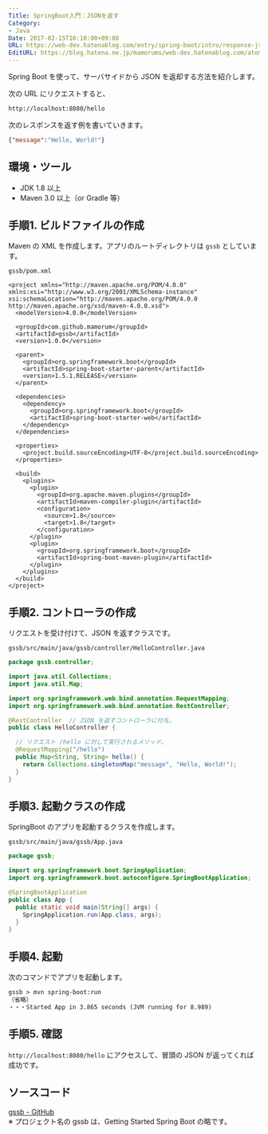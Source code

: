 ```yaml
---
Title: SpringBoot入門：JSONを返す
Category:
- Java
Date: 2017-02-15T16:10:00+09:00
URL: https://web-dev.hatenablog.com/entry/spring-boot/intro/response-json
EditURL: https://blog.hatena.ne.jp/mamorums/web-dev.hatenablog.com/atom/entry/10328749687179105567
---
```


Spring Boot を使って、サーバサイドから JSON を返却する方法を紹介します。

次の URL にリクエストすると、

```txt
http://localhost:8080/hello
```

次のレスポンスを返す例を書いていきます。

```json
{"message":"Hello, World!"}
```


## 環境・ツール
- JDK 1.8 以上
- Maven 3.0 以上（or Gradle 等）


## 手順1. ビルドファイルの作成
Maven の XML を作成します。アプリのルートディレクトリは `gssb` としています。


`gssb/pom.xml`

```
<project xmlns="http://maven.apache.org/POM/4.0.0" xmlns:xsi="http://www.w3.org/2001/XMLSchema-instance" xsi:schemaLocation="http://maven.apache.org/POM/4.0.0 http://maven.apache.org/xsd/maven-4.0.0.xsd">
  <modelVersion>4.0.0</modelVersion>

  <groupId>com.github.mamorum</groupId>
  <artifactId>gssb</artifactId>
  <version>1.0.0</version>

  <parent>
    <groupId>org.springframework.boot</groupId>
    <artifactId>spring-boot-starter-parent</artifactId>
    <version>1.5.1.RELEASE</version>
  </parent>

  <dependencies>
    <dependency>
      <groupId>org.springframework.boot</groupId>
      <artifactId>spring-boot-starter-web</artifactId>
    </dependency>
  </dependencies>

  <properties>
    <project.build.sourceEncoding>UTF-8</project.build.sourceEncoding>
  </properties>

  <build>
    <plugins>
      <plugin>
        <groupId>org.apache.maven.plugins</groupId>
        <artifactId>maven-compiler-plugin</artifactId>
        <configuration>
          <source>1.8</source>
          <target>1.8</target>
        </configuration>
      </plugin>
      <plugin>
        <groupId>org.springframework.boot</groupId>
        <artifactId>spring-boot-maven-plugin</artifactId>
      </plugin>
    </plugins>
  </build>
</project>
```


## 手順2. コントローラの作成
リクエストを受け付けて、JSON を返すクラスです。

`gssb/src/main/java/gssb/controller/HelloController.java`

```java
package gssb.controller;

import java.util.Collections;
import java.util.Map;

import org.springframework.web.bind.annotation.RequestMapping;
import org.springframework.web.bind.annotation.RestController;

@RestController  // JSON を返すコントローラに付与。
public class HelloController {

  // リクエスト /hello に対して実行されるメソッド。
  @RequestMapping("/hello")
  public Map<String, String> hello() {
    return Collections.singletonMap("message", "Hello, World!");
  }
}
```


## 手順3. 起動クラスの作成
SpringBoot のアプリを起動するクラスを作成します。

`gssb/src/main/java/gssb/App.java`

```java
package gssb;

import org.springframework.boot.SpringApplication;
import org.springframework.boot.autoconfigure.SpringBootApplication;

@SpringBootApplication
public class App {
  public static void main(String[] args) {
    SpringApplication.run(App.class, args);
  }
}
```


## 手順4. 起動
次のコマンドでアプリを起動します。

```txt
gssb > mvn spring-boot:run
（省略）
・・・Started App in 3.865 seconds (JVM running for 8.989)
```


## 手順5. 確認
`http://localhost:8080/hello` にアクセスして、冒頭の JSON が返ってくれば成功です。


## ソースコード
[gssb - GitHub](https://github.com/mamorum/blog/tree/master/code/gssb)  
※ プロジェクト名の gssb は、Getting Started Spring Boot の略です。
